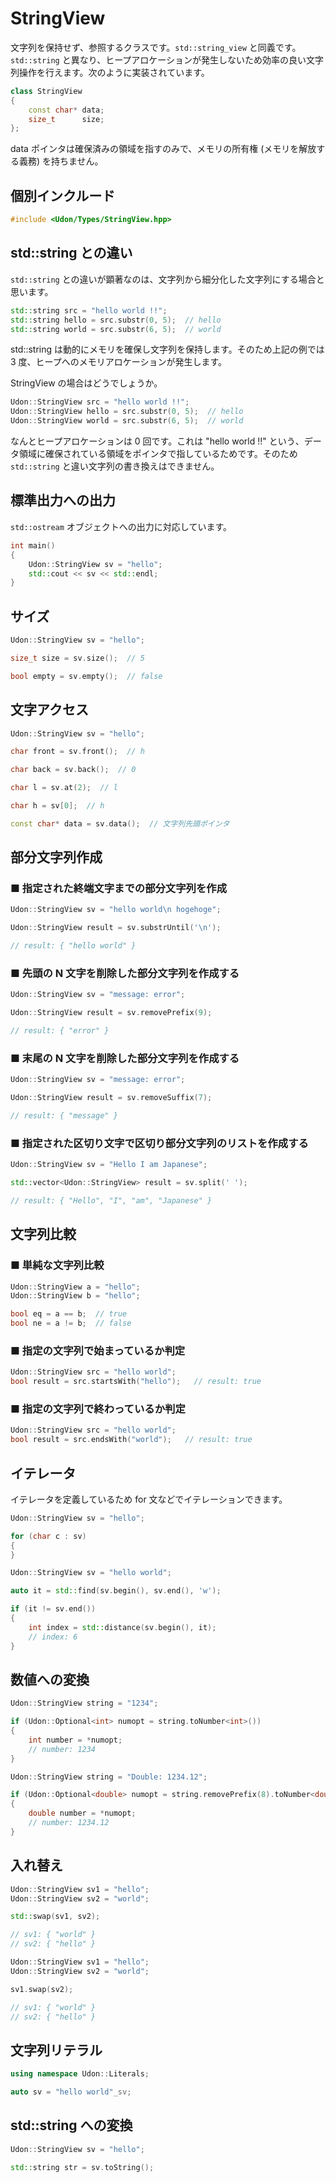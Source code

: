 # StringView

文字列を保持せず、参照するクラスです。`std::string_view` と同義です。`std::string` と異なり、ヒープアロケーションが発生しないため効率の良い文字列操作を行えます。次のように実装されています。

```cpp
class StringView
{
    const char* data;
    size_t      size;
};
```

data ポインタは確保済みの領域を指すのみで、メモリの所有権 (メモリを解放する義務) を持ちません。

## 個別インクルード

```cpp
#include <Udon/Types/StringView.hpp>
```

## std::string との違い

`std::string` との違いが顕著なのは、文字列から細分化した文字列にする場合と思います。

```cpp
std::string src = "hello world !!";
std::string hello = src.substr(0, 5);  // hello
std::string world = src.substr(6, 5);  // world
```

std::string は動的にメモリを確保し文字列を保持します。そのため上記の例では 3 度、ヒープへのメモリアロケーションが発生します。

StringView の場合はどうでしょうか。

```cpp
Udon::StringView src = "hello world !!";
Udon::StringView hello = src.substr(0, 5);  // hello
Udon::StringView world = src.substr(6, 5);  // world
```

なんとヒープアロケーションは 0 回です。これは "hello world !!" という、データ領域に確保されている領域をポインタで指しているためです。そのため `std::string` と違い文字列の書き換えはできません。

## 標準出力への出力

`std::ostream` オブジェクトへの出力に対応しています。

```cpp
int main()
{
    Udon::StringView sv = "hello";
    std::cout << sv << std::endl;
}
```

## サイズ

```cpp
Udon::StringView sv = "hello";

size_t size = sv.size();  // 5

bool empty = sv.empty();  // false
```

## 文字アクセス

```cpp
Udon::StringView sv = "hello";

char front = sv.front();  // h

char back = sv.back();  // 0

char l = sv.at(2);  // l

char h = sv[0];  // h

const char* data = sv.data();  // 文字列先頭ポインタ
```

## 部分文字列作成

### ■ 指定された終端文字までの部分文字列を作成

```cpp
Udon::StringView sv = "hello world\n hogehoge";

Udon::StringView result = sv.substrUntil('\n');

// result: { "hello world" }
```

### ■ 先頭の N 文字を削除した部分文字列を作成する

```cpp
Udon::StringView sv = "message: error";

Udon::StringView result = sv.removePrefix(9);

// result: { "error" }
```

### ■ 末尾の N 文字を削除した部分文字列を作成する

```cpp
Udon::StringView sv = "message: error";

Udon::StringView result = sv.removeSuffix(7);

// result: { "message" }
```

### ■ 指定された区切り文字で区切り部分文字列のリストを作成する

```cpp
Udon::StringView sv = "Hello I am Japanese";

std::vector<Udon::StringView> result = sv.split(' ');

// result: { "Hello", "I", "am", "Japanese" }
```

## 文字列比較

### ■ 単純な文字列比較

```cpp
Udon::StringView a = "hello";
Udon::StringView b = "hello";

bool eq = a == b;  // true
bool ne = a != b;  // false
```

### ■ 指定の文字列で始まっているか判定

```cpp
Udon::StringView src = "hello world";
bool result = src.startsWith("hello");   // result: true
```

### ■ 指定の文字列で終わっているか判定

```cpp
Udon::StringView src = "hello world";
bool result = src.endsWith("world");   // result: true
```

## イテレータ

イテレータを定義しているため for 文などでイテレーションできます。

```cpp
Udon::StringView sv = "hello";

for (char c : sv)
{
}
```

```cpp
Udon::StringView sv = "hello world";

auto it = std::find(sv.begin(), sv.end(), 'w');

if (it != sv.end())
{
    int index = std::distance(sv.begin(), it);
    // index: 6
}
```

## 数値への変換

```cpp
Udon::StringView string = "1234";

if (Udon::Optional<int> numopt = string.toNumber<int>())
{
    int number = *numopt;
    // number: 1234
}
```

```cpp
Udon::StringView string = "Double: 1234.12";

if (Udon::Optional<double> numopt = string.removePrefix(8).toNumber<double>())
{
    double number = *numopt;
    // number: 1234.12
}
```

## 入れ替え

```cpp
Udon::StringView sv1 = "hello";
Udon::StringView sv2 = "world";

std::swap(sv1, sv2);

// sv1: { "world" }
// sv2: { "hello" }
```

```cpp
Udon::StringView sv1 = "hello";
Udon::StringView sv2 = "world";

sv1.swap(sv2);

// sv1: { "world" }
// sv2: { "hello" }
```

## 文字列リテラル

```cpp
using namespace Udon::Literals;

auto sv = "hello world"_sv;
```

## std::string への変換

```cpp
Udon::StringView sv = "hello";

std::string str = sv.toString();
```
